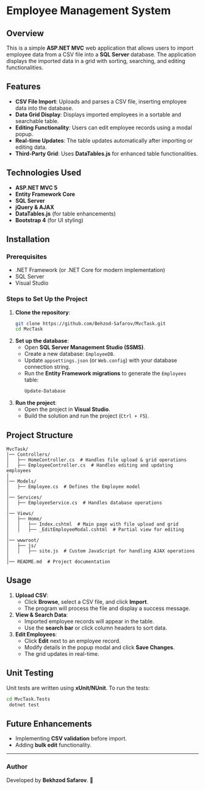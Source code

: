 # Employee Management System

## Overview
This is a simple **ASP.NET MVC** web application that allows users to import employee data from a CSV file into a **SQL Server** database. The application displays the imported data in a grid with sorting, searching, and editing functionalities.

## Features
- **CSV File Import**: Uploads and parses a CSV file, inserting employee data into the database.
- **Data Grid Display**: Displays imported employees in a sortable and searchable table.
- **Editing Functionality**: Users can edit employee records using a modal popup.
- **Real-time Updates**: The table updates automatically after importing or editing data.
- **Third-Party Grid**: Uses **DataTables.js** for enhanced table functionalities.

## Technologies Used
- **ASP.NET MVC 5**
- **Entity Framework Core**
- **SQL Server**
- **jQuery & AJAX**
- **DataTables.js** (for table enhancements)
- **Bootstrap 4** (for UI styling)

## Installation
### Prerequisites
- .NET Framework (or .NET Core for modern implementation)
- SQL Server
- Visual Studio

### Steps to Set Up the Project
1. **Clone the repository**:
   ```sh
   git clone https://github.com/Behzod-Safarov/MvcTask.git
   cd MvcTask
   ```
2. **Set up the database**:
   - Open **SQL Server Management Studio (SSMS)**.
   - Create a new database: `EmployeeDB`.
   - Update `appsettings.json` (or `Web.config`) with your database connection string.
   - Run the **Entity Framework migrations** to generate the `Employees` table:
     ```sh
     Update-Database
     ```
3. **Run the project**:
   - Open the project in **Visual Studio**.
   - Build the solution and run the project (`Ctrl + F5`).

## Project Structure
```
MvcTask/
│── Controllers/
│   ├── HomeController.cs  # Handles file upload & grid operations
│   ├── EmployeeController.cs  # Handles editing and updating employees
│
│── Models/
│   ├── Employee.cs  # Defines the Employee model
│
│── Services/
│   ├── EmployeeService.cs  # Handles database operations
│
│── Views/
│   ├── Home/
│   │   ├── Index.cshtml  # Main page with file upload and grid
│   │   ├── _EditEmployeeModal.cshtml  # Partial view for editing
│
│── wwwroot/
│   ├── js/
│   │   ├── site.js  # Custom JavaScript for handling AJAX operations
│
│── README.md  # Project documentation
```

## Usage
1. **Upload CSV**:
   - Click **Browse**, select a CSV file, and click **Import**.
   - The program will process the file and display a success message.
2. **View & Search Data**:
   - Imported employee records will appear in the table.
   - Use the **search bar** or click column headers to sort data.
3. **Edit Employees**:
   - Click **Edit** next to an employee record.
   - Modify details in the popup modal and click **Save Changes**.
   - The grid updates in real-time.

## Unit Testing
Unit tests are written using **xUnit/NUnit**.
To run the tests:
```sh
cd MvcTask.Tests
 dotnet test
```

## Future Enhancements
- Implementing **CSV validation** before import.
- Adding **bulk edit** functionality.

---

### Author
Developed by **Bekhzod Safarov**. 🚀

